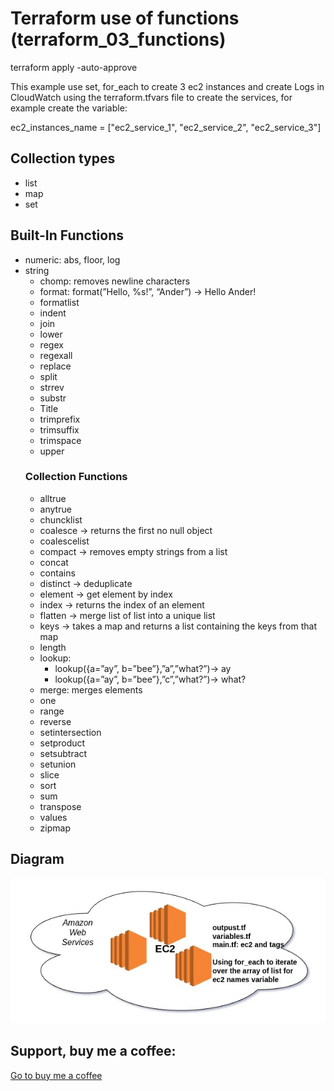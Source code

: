 # Terraform use of functions (terraform_03_functions)

terraform apply -auto-approve

This example use set, for_each to create 3 ec2 instances and create Logs in CloudWatch using the terraform.tfvars file to create the services, for example create the variable:

ec2_instances_name = ["ec2_service_1", "ec2_service_2", "ec2_service_3"]

## Collection types

- list
- map
- set

## Built-In Functions

- numeric: abs, floor, log
- string
  - chomp: removes newline characters
  - format: format(”Hello, %s!”, “Ander”) → Hello Ander!
  - formatlist
  - indent
  - join
  - lower
  - regex
  - regexall
  - replace
  - split
  - strrev
  - substr
  - Title
  - trimprefix
  - trimsuffix
  - trimspace
  - upper
  ### Collection Functions
  - alltrue
  - anytrue
  - chuncklist
  - coalesce → returns the first no null object
  - coalescelist
  - compact → removes empty strings from a list
  - concat
  - contains
  - distinct → deduplicate
  - element → get element by index
  - index → returns the index of an element
  - flatten → merge list of list into a unique list
  - keys → takes a map and returns a list containing the keys from that map
  - length
  - lookup:
    - lookup({a=”ay”, b=”bee”},”a”,”what?”)→ ay
    - lookup({a=”ay”, b=”bee”},”c”,”what?”)→ what?
  - merge: merges elements
  - one
  - range
  - reverse
  - setintersection
  - setproduct
  - setsubtract
  - setunion
  - slice
  - sort
  - sum
  - transpose
  - values
  - zipmap

## Diagram

![Diagram for the infrastructure](https://github.com/mgallegoa/infraestructure-as-code/blob/main/terraform_03_functions/03_functions_aws_createEC2Instance.jpg?raw=true "Infrastructure diagram")

## Support, buy me a coffee:

[Go to buy me a coffee](https://buymeacoffee.com/manuelarias)

